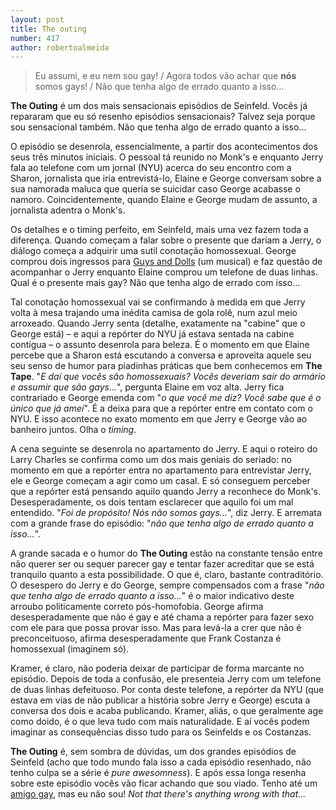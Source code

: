 ```yaml
---
layout: post
title: The outing
number: 417
author: robertoalmeida
---
```


> Eu assumi, e eu nem sou gay! / Agora todos vão achar que **nós** somos gays! / Não que tenha algo de errado quanto a isso…

**The Outing** é um dos mais sensacionais episódios de Seinfeld. Vocês já repararam que eu só resenho episódios sensacionais? Talvez seja porque sou sensacional também. Não que tenha algo de errado quanto a isso...

O episódio se desenrola, essencialmente, a partir dos acontecimentos dos seus três minutos iniciais. O pessoal tá reunido no Monk's e enquanto Jerry fala ao telefone com um jornal (NYU) acerca do seu encontro com a Sharon, jornalista que iria entrevistá-lo, Elaine e George conversam sobre a sua namorada maluca que queria se suicidar caso George acabasse o namoro. Coincidentemente, quando Elaine e George mudam de assunto, a jornalista adentra o Monk's.

Os detalhes e o timing perfeito, em Seinfeld, mais uma vez fazem toda a diferença. Quando começam a falar sobre o presente que dariam a Jerry, o diálogo começa a adquirir uma sutil conotação homossexual. George comprou dois ingressos para <a href="http://en.wikipedia.org/wiki/Guys_and_Dolls">Guys and Dolls</a> (um musical) e faz questão de acompanhar o Jerry enquanto Elaine comprou um telefone de duas linhas. Qual é o presente mais gay? Não que tenha algo de errado com isso...

Tal conotação homossexual vai se confirmando à medida em que Jerry volta à mesa trajando uma inédita camisa de gola rolê, num azul meio arroxeado. Quando Jerry senta (detalhe, exatamente na "cabine" que o George está) – e aqui a repórter do NYU já estava sentada na cabine contígua – o assunto desenrola para beleza. É o momento em que Elaine percebe que a Sharon está escutando a conversa e aproveita aquele seu seu senso de humor para piadinhas práticas que bem conhecemos em **The Tape**. "*E daí que vocês são homossexuais? Vocês deveriam sair do armário e assumir que são gays...*", pergunta Elaine em voz alta. Jerry fica contrariado e George emenda com "*o que você me diz? Você sabe que é o único que já amei*". É a deixa para que a repórter entre em contato com o NYU. E isso acontece no exato momento em que Jerry e George vão ao banheiro juntos. Olha o *timing*.

A cena seguinte se desenrola no apartamento do Jerry. E aqui o roteiro do Larry Charles se confirma como um dos mais geniais do seriado: no momento em que a repórter entra no apartamento para entrevistar Jerry, ele e George começam a agir como um casal. E só conseguem perceber que a repórter está pensando aquilo quando Jerry a reconhece do Monk's. Desesperadamente, os dois tentam esclarecer que aquilo foi um mal entendido. "*Foi de propósito! Nós não somos gays...*", diz Jerry. E arremata com a grande frase do episódio: "*não que tenha algo de errado quanto a isso...*".

A grande sacada e o humor do **The Outing** estão na constante tensão entre não querer ser ou sequer parecer gay e tentar fazer acreditar que se está tranquilo quanto a esta possibilidade. O que é, claro, bastante contraditório. O desespero do Jerry e do George, sempre compensados com a frase "*não que tenha algo de errado quanto a isso...*" é o maior indicativo deste arroubo politicamente correto pós-homofobia. George afirma desesperadamente que não é gay e até chama a repórter para fazer sexo com ele para que possa provar isso. Mas para levá-la a crer que não é preconceituoso, afirma desesperadamente que Frank Costanza é homossexual (imaginem só).

Kramer, é claro, não poderia deixar de participar de forma marcante no episódio. Depois de toda a confusão, ele presenteia Jerry com um telefone de duas linhas defeituoso. Por conta deste telefone, a repórter da NYU (que estava em vias de não publicar a história sobre Jerry e George) escuta a conversa dos dois e acaba publicando. Kramer, aliás, o que geralmente age como doido, é o que leva tudo com mais naturalidade. E aí vocês podem imaginar as consequências disso tudo para os Seinfelds e os Costanzas.

**The Outing** é, sem sombra de dúvidas, um dos grandes episódios de Seinfeld (acho que todo mundo fala isso a cada episódio resenhado, não tenho culpa se a série é *pure awesomness*). E após essa longa resenha sobre este episódio vocês vão ficar achando que sou viado. Tenho até um <a href="http://twitter.com/grandeabobora">amigo gay</a>, mas eu não sou! *Not that there's anything wrong with that...*